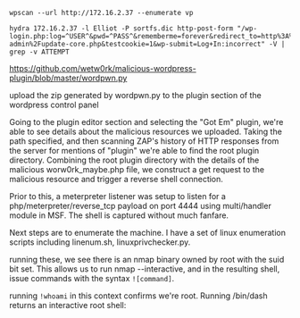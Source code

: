 

```
wpscan --url http://172.16.2.37 --enumerate vp
```


```
hydra 172.16.2.37 -l Elliot -P sortfs.dic http-post-form "/wp-login.php:log=^USER^&pwd=^PASS^&rememberme=forever&redirect_to=http%3A%2F%2F172.16.2.37%2Fwp-admin%2Fupdate-core.php&testcookie=1&wp-submit=Log+In:incorrect" -V | grep -v ATTEMPT
```

https://github.com/wetw0rk/malicious-wordpress-plugin/blob/master/wordpwn.py


upload the zip generated by wordpwn.py to the plugin section of the wordpress control panel

Going to the plugin editor section and selecting the "Got Em" plugin, we're able to see details about the malicious resources we uploaded.
Taking the path specified, and then scanning ZAP's history of HTTP responses from the server for mentions of "plugin" we're able to find the root plugin directory. Combining the root plugin directory with the details of the malicious worw0rk_maybe.php file, we construct a get request to the malicious resource and trigger a reverse shell connection.

Prior to this, a meterpreter listener was setup to listen for a php/meterpreter/reverse_tcp payload on port 4444 using multi/handler module in MSF.
The shell is captured without much fanfare. 

Next steps are to enumerate the machine. I have a set of linux enumeration scripts including linenum.sh, linuxprivchecker.py.

running these, we see there is an nmap binary owned by root with the suid bit set. This allows us to run nmap --interactive, and in the resulting shell, issue commands with the syntax ```![command]```. 

running ```!whoami```  in this context confirms we're root. Running /bin/dash  returns an interactive root shell:



